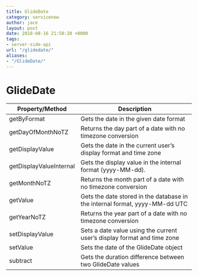 ```yaml
---
title: GlideDate
category: servicenow
author: jace
layout: post
date: 2018-08-16 21:50:20 +0000
tags:
- server-side-api
url: "/glidedate/"
aliases:
- "/GlideDate/"
---
```

# GlideDate
<!--more-->

| Property/Method         | Description                                                                 |
|-------------------------|-----------------------------------------------------------------------------|
| getByFormat             | Gets the date in the given date format                                      |
| getDayOfMonthNoTZ       | Returns the day part of a date with no timezone conversion                  |
| getDisplayValue         | Gets the date in the current user’s display format and time zone            |
| getDisplayValueInternal | Gets the display value in the internal format (yyyy-MM-dd).                 |
| getMonthNoTZ            | Returns the month part of a date with no timezone conversion                |
| getValue                | Gets the date stored in the database in the internal format, yyyy-MM-dd UTC |
| getYearNoTZ             | Returns the year part of a date with no timezone conversion                 |
| setDisplayValue         | Sets a date value using the current user’s display format and time zone     |
| setValue                | Sets the date of the GlideDate object                                       |
| subtract                | Gets the duration difference between two GlideDate values                   |